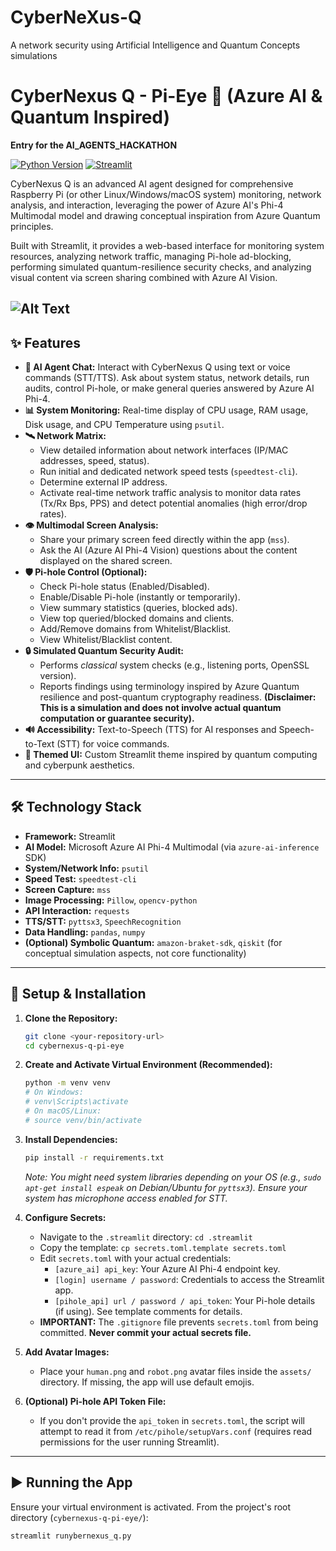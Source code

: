 # CyberNeXus-Q
A network security using Artificial Intelligence and Quantum Concepts simulations
# CyberNexus Q - Pi-Eye 🌌 (Azure AI & Quantum Inspired)

**Entry for the AI_AGENTS_HACKATHON**

[![Python Version](https://img.shields.io/badge/python-3.9%2B-blue.svg)](https://www.python.org/)
[![Streamlit](https://img.shields.io/badge/Streamlit-Deployed-orange.svg)](https://streamlit.io)
<!-- Add other badges if relevant (e.g., License) -->

CyberNexus Q is an advanced AI agent designed for comprehensive Raspberry Pi (or other Linux/Windows/macOS system) monitoring, network analysis, and interaction, leveraging the power of Azure AI's Phi-4 Multimodal model and drawing conceptual inspiration from Azure Quantum principles.

Built with Streamlit, it provides a web-based interface for monitoring system resources, analyzing network traffic, managing Pi-hole ad-blocking, performing simulated quantum-resilience security checks, and analyzing visual content via screen sharing combined with Azure AI Vision.

![Alt Text](https://media4.giphy.com/media/v1.Y2lkPTc5MGI3NjExd210cW1wcjlxZjB5azB6YXUxdXR2NHZlb2I4dW1zM2dhbzVxajZnNSZlcD12MV9pbnRlcm5hbF9naWZfYnlfaWQmY3Q9Zw/T2bO8PkfwL0qYbW5li/giphy.gif)
---

## ✨ Features

*   **🤖 AI Agent Chat:** Interact with CyberNexus Q using text or voice commands (STT/TTS). Ask about system status, network details, run audits, control Pi-hole, or make general queries answered by Azure AI Phi-4.
*   **📊 System Monitoring:** Real-time display of CPU usage, RAM usage, Disk usage, and CPU Temperature using `psutil`.
*   **🛰️ Network Matrix:**
    *   View detailed information about network interfaces (IP/MAC addresses, speed, status).
    *   Run initial and dedicated network speed tests (`speedtest-cli`).
    *   Determine external IP address.
    *   Activate real-time network traffic analysis to monitor data rates (Tx/Rx Bps, PPS) and detect potential anomalies (high error/drop rates).
*   **👁️ Multimodal Screen Analysis:**
    *   Share your primary screen feed directly within the app (`mss`).
    *   Ask the AI (Azure AI Phi-4 Vision) questions about the content displayed on the shared screen.
*   **🛡️ Pi-hole Control (Optional):**
    *   Check Pi-hole status (Enabled/Disabled).
    *   Enable/Disable Pi-hole (instantly or temporarily).
    *   View summary statistics (queries, blocked ads).
    *   View top queried/blocked domains and clients.
    *   Add/Remove domains from Whitelist/Blacklist.
    *   View Whitelist/Blacklist content.
*   **🔒 Simulated Quantum Security Audit:**
    *   Performs *classical* system checks (e.g., listening ports, OpenSSL version).
    *   Reports findings using terminology inspired by Azure Quantum resilience and post-quantum cryptography readiness. **(Disclaimer: This is a simulation and does not involve actual quantum computation or guarantee security).**
*   **🔊 Accessibility:** Text-to-Speech (TTS) for AI responses and Speech-to-Text (STT) for voice commands.
*   **🎨 Themed UI:** Custom Streamlit theme inspired by quantum computing and cyberpunk aesthetics.

---

## 🛠️ Technology Stack

*   **Framework:** Streamlit
*   **AI Model:** Microsoft Azure AI Phi-4 Multimodal (via `azure-ai-inference` SDK)
*   **System/Network Info:** `psutil`
*   **Speed Test:** `speedtest-cli`
*   **Screen Capture:** `mss`
*   **Image Processing:** `Pillow`, `opencv-python`
*   **API Interaction:** `requests`
*   **TTS/STT:** `pyttsx3`, `SpeechRecognition`
*   **Data Handling:** `pandas`, `numpy`
*   **(Optional) Symbolic Quantum:** `amazon-braket-sdk`, `qiskit` (for conceptual simulation aspects, not core functionality)

---

## 🚀 Setup & Installation

1.  **Clone the Repository:**
    ```bash
    git clone <your-repository-url>
    cd cybernexus-q-pi-eye
    ```

2.  **Create and Activate Virtual Environment (Recommended):**
    ```bash
    python -m venv venv
    # On Windows:
    # venv\Scripts\activate
    # On macOS/Linux:
    # source venv/bin/activate
    ```

3.  **Install Dependencies:**
    ```bash
    pip install -r requirements.txt
    ```
    *Note: You might need system libraries depending on your OS (e.g., `sudo apt-get install espeak` on Debian/Ubuntu for `pyttsx3`). Ensure your system has microphone access enabled for STT.*

4.  **Configure Secrets:**
    *   Navigate to the `.streamlit` directory: `cd .streamlit`
    *   Copy the template: `cp secrets.toml.template secrets.toml`
    *   Edit `secrets.toml` with your actual credentials:
        *   `[azure_ai] api_key`: Your Azure AI Phi-4 endpoint key.
        *   `[login] username / password`: Credentials to access the Streamlit app.
        *   `[pihole_api] url / password / api_token`: Your Pi-hole details (if using). See template comments for details.
    *   **IMPORTANT:** The `.gitignore` file prevents `secrets.toml` from being committed. **Never commit your actual secrets file.**

5.  **Add Avatar Images:**
    *   Place your `human.png` and `robot.png` avatar files inside the `assets/` directory. If missing, the app will use default emojis.

6.  **(Optional) Pi-hole API Token File:**
    *   If you don't provide the `api_token` in `secrets.toml`, the script will attempt to read it from `/etc/pihole/setupVars.conf` (requires read permissions for the user running Streamlit).

---

## ▶️ Running the App

Ensure your virtual environment is activated. From the project's root directory (`cybernexus-q-pi-eye/`):

```bash
streamlit runybernexus_q.py
